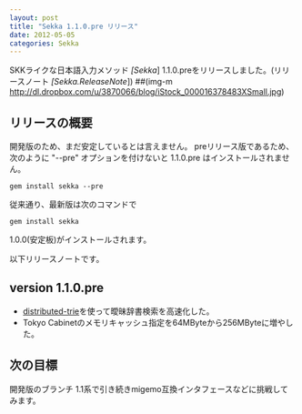 ```yaml
---
layout: post
title: "Sekka 1.1.0.pre リリース"
date: 2012-05-05
categories: Sekka
---
```

SKKライクな日本語入力メソッド *[Sekka*] 1.1.0.preをリリースしました。(リリースノート *[Sekka.ReleaseNote*])
 ##(img-m http://dl.dropbox.com/u/3870066/blog/iStock_000016378483XSmall.jpg)

## リリースの概要
開発版のため、まだ安定しているとは言えません。
preリリース版であるため、次のように "--pre" オプションを付けないと 1.1.0.pre はインストールされません。
```
gem install sekka --pre
```

従来通り、最新版は次のコマンドで
```
gem install sekka
```
1.0.0(安定板)がインストールされます。

以下リリースノートです。
## version 1.1.0.pre
- [distributed-trie](http://github.com/kiyoka/distributed-trie)を使って曖昧辞書検索を高速化した。
- Tokyo Cabinetのメモリキャッシュ指定を64MByteから256MByteに増やした。

## 次の目標
開発版のブランチ 1.1系で引き続きmigemo互換インタフェースなどに挑戦してみます。

